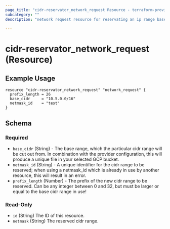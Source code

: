 ```yaml
---
page_title: "cidr-reservator_network_request Resource - terraform-provider-cidr-reservator"
subcategory: ""
description: "network request resource for reservating an ip range based on a base cidr range, which it is cut out from"
  
---
```


# cidr-reservator_network_request (Resource)

## Example Usage
```
resource "cidr-reservator_network_request" "network_request" {
  prefix_length = 26
  base_cidr     = "10.5.0.0/16"
  netmask_id    = "test"
}
```



<!-- schema generated by tfplugindocs -->
## Schema

### Required

- `base_cidr` (String) - The base range, which the particular cidr range will be cut out from. In combination with the provider configuration, this will produce a unique file in your selected GCP bucket.
- `netmask_id` (String) - A unique identifier for the cidr range to be reserved; when using a netmask_id which is already in use by another resource, this will result in an error.
- `prefix_length` (Number) - The prefix of the new cidr range to be reserved. Can be any integer between 0 and 32, but must be larger or equal to the base cidr range in use!

### Read-Only

- `id` (String) The ID of this resource.
- `netmask` (String) The reserved cidr range.


